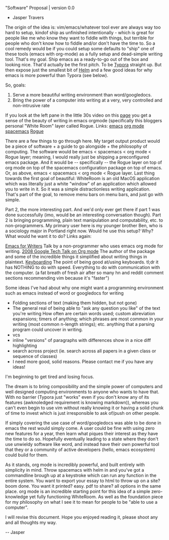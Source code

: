 "Software" Proposal | version 0.0

- Jasper Travers

The origin of the idea is: vim/emacs/whatever tool ever are always way too hard to setup, kindof ship as unfinished intentionally - which is great for people like me who know they want to fiddle with things, but terrible for people who don't know how to fiddle and/or don't have the time to. So a cool remedy would be if you could setup some defaults to "ship" one of these tools (emacs with org-mode) as a fully setup and dead-simple writing tool. That's my goal. Ship emacs as a ready-to-go out of the box and looking nice. That'd actually be the first pitch. To be [Typora](https://typora.io/) straight up. But then expose just the smallest bit of [Helm](http://tuhdo.github.io/helm-intro.html) and a few good ideas for why emacs is more powerful than Typora (see below).

So, goals:
1. Serve a more beautiful writing environment than word/googledocs.
2. Bring the power of a computer into writing at a very, very controlled and non-intrusive rate

If you look at the left pane in the little 30s video on this [page](https://lepisma.github.io/2017/10/28/ricing-org-mode/index.html) you get a sense of the beauty of writing in emacs orgmode (specifically this bloggers personal "White Room" layer called Rogue. Links:
[emacs](https://www.gnu.org/software/emacs/)
[org mode](https://orgmode.org/)
[spacemacs](http://spacemacs.org/)
[Rogue](https://lepisma.github.io/2017/10/28/ricing-org-mode/index.html)

There are a few things to go through here. My target output product would be a piece of software + a guide to go alongside + the philosophy of computing.
The software would be emacs < spacemacs < org mode < Rogue layer; meaning, I would really just be shipping a preconfigured emacs package. And it would be -- specifically -- the Rogue layer on top of org mode on top of the spacemacs configuration package on top of emacs. Or, as above, emacs < spacemacs < org mode < Rogue layer. 
Last thing towards the first goal of beautiful: WhiteRoom is an old MacOS application which was literally just a white "window" of an application which allowed you to write in it. So it was a simple distractionless writing application. That's part of the goal, to remove menu bars on menu bars, and just go with simple.

Part 2, the more interesting part. And we'd only ever get there if part 1 was done successfully (imo, would be an interesting conversation though). Part 2 is bringing programming, plain text manipulation and computability, etc. to non-programmers. My primary user here is my younger brother Ben, who is a sociology major in Portland right now. Would he use this setup? Why? What would he want it to do? Links again:

[Emacs for Writers](https://www.youtube.com/watch?v=FtieBc3KptU&t=3016s)
  Talk by a non-programmer who uses emacs org mode for writing.
[2008 Google Tech Talk on Org mode](https://www.youtube.com/watch?v=oJTwQvgfgMM)
  The author of the package and some of the incredible things it simplified about writing things in plaintext.
[Keyboarding](https://lepisma.github.io/2017/08/25/keyboard/index.html)
  The point of being good at/using keyboards. tl;dr it has NOTHING to do with speed. Everything to do with communication with the computer. (a fat breath of fresh air after so many hn and reddit comment sections recommending vim because it's "faster")

Some ideas I've had about why one might want a programming environment such as emacs instead of word or googledocs for writing
- Folding sections of text (making them hidden, but not gone)
- The general real of being able to "ask any question you like" of the text you're writing
  How often are certain words used; custom abreviation expansions; timers of anything; which phrases are most common in your writing (most common n-length strings); etc. anything that a parsing program could uncover in writing.
- vcs
- inline "versions" of paragraphs with differences show in a nice diff highlighting
- search across project (ie. search across all papers in a given class or sequence of classes)
- I need more good, solid reasons. Please contact me if you have any ideas!

I'm beginning to get tired and losing focus.

The dream is to bring composibility and the simple power of computers and well designed computing environments to anyone who wants to have that. With no barrier (Typora just "works" even if you don't know any of its features (awknoledged requirement is knowing markdown)), whereas you can't even begin to use vim without really knowing it or having a solid chunk of time to invest which is just irresponsible to ask of/push on other people.

If simply covering the use case of word/googledocs was able to be done in emacs the rest would simply come. A user could be fine with using zero new features for a year, then learn what piques their interest as they have the time to do so. Hopefully eventually leading to a state where they don't use unwieldy software like word, and instead have their own powerful tool that they or a community of active developers (hello, emacs ecosystem) could build for them.

As it stands, org mode is incredibly powerful, and built entirely with simplicity in mind. Throw spacemacs with helm in and you've got a commandline brough up at a keystroke which can run any function in the entire system. You want to export your essay to html to throw up on a site? boom done. You want it printed? easy. pdf to share? all options in the same place. org mode is an incredible starting point for this idea of a simple zero-knowledge yet fully functioning WhiteRoom. As well as the foundation piece for my philosophy on what I see it to mean for people to be "able to use a computer".


I will revise this document. Hope you enjoyed reading it, please shoot any and all thoughts my way.


-- Jasper
